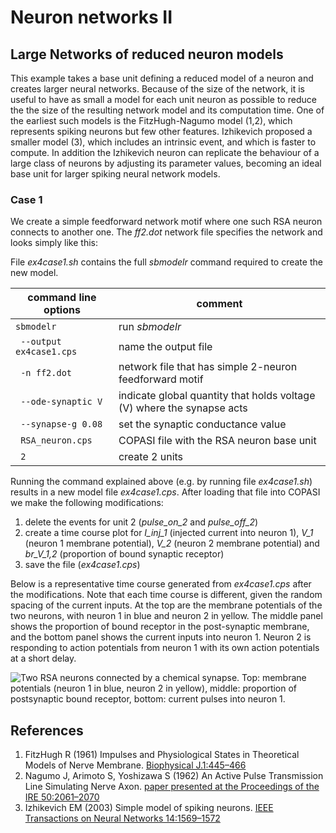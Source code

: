 # Neuron networks II
## Large Networks of reduced neuron models

This example takes a base unit defining a reduced model of a neuron and creates larger neural networks. Because of the size of the network, it is useful to have as small a model for each unit neuron as possible to reduce the the size of the resulting network model and its computation time. One of the earliest such models is the FitzHugh-Nagumo model (1,2), which represents spiking neurons but few other features. Izhikevich proposed a smaller model (3), which includes an intrinsic event, and which is faster to compute. In addition the Izhikevich neuron can replicate the behaviour of a large class of neurons by adjusting its parameter values, becoming an ideal base unit for larger spiking neural network models.


### Case 1

We create a simple feedforward network motif where one such RSA neuron connects to another one. The *ff2.dot* network file specifies the network and looks simply like this:


File *ex4case1.sh* contains the full *sbmodelr* command required to create the new model.

| command line options       | comment                                                                |
| -------------------------- | ---------------------------------------------------------------------- |
|``sbmodelr``                | run *sbmodelr*                                                         |
|`` --output ex4case1.cps``  | name the output file                                                   |
|`` -n ff2.dot``             | network file that has simple 2-neuron feedforward motif                |
|`` --ode-synaptic V``       | indicate global quantity that holds voltage (V) where the synapse acts |
|`` --synapse-g 0.08``       | set the synaptic conductance value                                     |
|`` RSA_neuron.cps``         | COPASI file with the RSA neuron base unit                              |
|`` 2``                      | create 2 units                                                         |

Running the command explained above (e.g. by running file *ex4case1.sh*) results in a new model file *ex4case1.cps*.
After loading that file into COPASI we make the following modifications:
 1. delete the events for unit 2 (*pulse_on_2* and *pulse_off_2*)
 2. create a time course plot for *I_inj_1* (injected current into neuron 1), *V_1* (neuron 1 membrane potential), *V_2* (neuron 2 membrane potential) and *br_V_1,2* (proportion of bound synaptic receptor)
 3. save the file (*ex4case1.cps*)

Below is a representative time course generated from *ex4case1.cps* after the modifications. Note that each time course is different, given the random spacing of the current inputs. At the top are the membrane potentials of the two neurons, with neuron 1 in blue and neuron 2 in yellow. The middle panel shows the proportion of bound receptor in the post-synaptic membrane, and the bottom panel shows the current inputs into neuron 1. Neuron 2 is responding to action potentials from neuron 1 with its own action potentials at a short delay.

![Two RSA neurons connected by a chemical synapse. Top: membrane potentials (neuron 1 in blue, neuron 2 in yellow), middle: proportion of postsynaptic bound receptor, bottom: current pulses into neuron 1.](ex4case1_fig2.png)


## References

1. FitzHugh R (1961) Impulses and Physiological States in Theoretical Models of Nerve Membrane. [Biophysical J.1:445–466](https://www.ncbi.nlm.nih.gov/pmc/articles/PMC1366333/)
2. Nagumo J, Arimoto S, Yoshizawa S (1962) An Active Pulse Transmission Line Simulating Nerve Axon. [paper presented at the Proceedings of the IRE 50:2061–2070](https://doi.org/10.1109/JRPROC.1962.288235)
3. Izhikevich EM (2003) Simple model of spiking neurons. [IEEE Transactions on Neural Networks 14:1569–1572](https://doi.org/10.1109/TNN.2003.820440)

